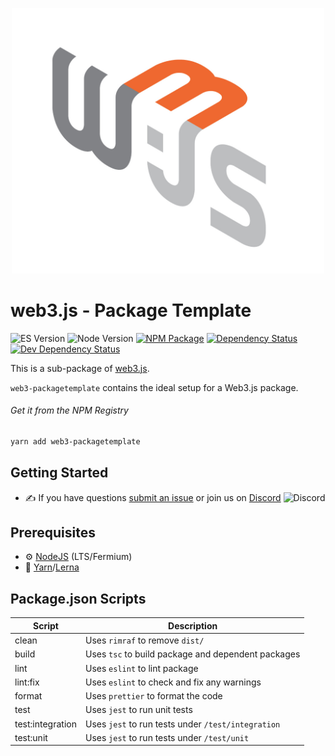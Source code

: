 <p align="center">
  <img src="assets/logo/web3js.jpg" width="500" alt="web3.js" />
</p>

# web3.js - Package Template

![ES Version](https://img.shields.io/badge/ES-2020-yellow)
![Node Version](https://img.shields.io/badge/node-14.x-green)
[![NPM Package][npm-image]][npm-url]
[![Dependency Status][deps-image]][deps-url]
[![Dev Dependency Status][deps-dev-image]][deps-dev-url]

This is a sub-package of [web3.js][repo].

`web3-packagetemplate` contains the ideal setup for a Web3.js package.

###### Get it from the NPM Registry

```bash
yarn add web3-packagetemplate
```

## Getting Started

- :writing_hand: If you have questions [submit an issue](https://github.com/ChainSafe/web3.js/issues/new) or join us on [Discord](https://discord.gg/yjyvFRP)
    ![Discord](https://img.shields.io/discord/593655374469660673.svg?label=Discord&logo=discord)

## Prerequisites

-   :gear: [NodeJS](https://nodejs.org/) (LTS/Fermium)
-   :toolbox: [Yarn](https://yarnpkg.com/)/[Lerna](https://lerna.js.org/)

## Package.json Scripts

| Script           | Description                                         |
| ---------------- | --------------------------------------------------- |
| clean            | Uses `rimraf` to remove `dist/`                     |
| build            | Uses `tsc` to build package and dependent packages |
| lint             | Uses `eslint` to lint package                       |
| lint:fix         | Uses `eslint` to check and fix any warnings         |
| format           | Uses `prettier` to format the code                  |
| test             | Uses `jest` to run unit tests                       |
| test:integration | Uses `jest` to run tests under `/test/integration`  |
| test:unit        | Uses `jest` to run tests under `/test/unit`         |

[docs]: http://web3js.readthedocs.io/en/4.0/
[repo]: https://github.com/ethereum/web3.js
[npm-image]: https://img.shields.io/npm/v/web3-core-method.svg
[npm-url]: https://npmjs.org/packages/web3-package-tempalte
[deps-image]: https://david-dm.org/ethereum/web3.js/4.x/status.svg?path=tools/web3-package-tempalte
[deps-url]: https://david-dm.org/ethereum/web3.js/4.x?path=tools/web3-package-tempalte
[deps-dev-image]: https://david-dm.org/ethereum/web3.js/4.x/dev-status.svg?path=tools/web3-package-tempalte
[deps-dev-url]: https://david-dm.org/ethereum/web3.js/4.x?type=dev&path=tools/web3-package-tempalte
